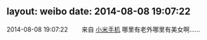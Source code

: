 layout: weibo
date: 2014-08-08 19:07:22
---
<meta name="referrer" content="no-referrer" />

2014-08-08 19:07:22  &nbsp;&nbsp;&nbsp;&nbsp;&nbsp;&nbsp; 来自 <a href="http://app.weibo.com/t/feed/22zMnn" rel="nofollow">小米手机</a>
哪里有老外哪里有美女啊…… ​​​
